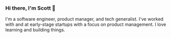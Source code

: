 ### Hi there, I'm Scott 👋

I'm a software engineer, product manager, and tech generalist. I've worked with and at early-stage startups with a focus on product management. I love learning and building things. 
